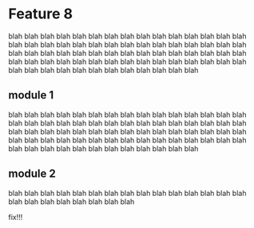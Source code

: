 # Feature 8

blah blah blah blah blah blah blah blah blah blah blah blah blah blah blah blah blah blah blah blah blah blah blah blah
blah blah blah blah blah blah blah blah blah blah blah blah blah blah blah blah blah blah blah blah blah blah blah blah
blah blah blah blah blah blah blah blah blah blah blah blah blah blah blah blah blah blah blah blah blah blah blah blah

## module 1

blah blah blah blah blah blah blah blah blah blah blah blah blah blah blah blah blah blah blah blah blah blah blah blah
blah blah blah blah blah blah blah blah blah blah blah blah blah blah blah blah blah blah blah blah blah blah blah blah
blah blah blah blah blah blah blah blah blah blah blah blah blah blah blah blah blah blah blah blah blah blah blah blah

## module 2

blah blah blah blah blah blah blah blah blah blah blah blah blah blah blah blah blah blah blah blah blah blah blah

fix!!!